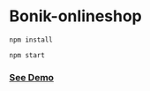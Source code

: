 # Bonik-onlineshop

```
npm install
```

```
npm start
```

<h3><a href="https://bonik-onlineshop-beknur.netlify.app/">See Demo</a></h3>
 
 
 
  
 
 
 
 
  
  
   
 
 
 
 
 
 
 
 
 
 
 
 
 
 
  
 
 
 
 
 
 
  
 
 
 
 
 
 
